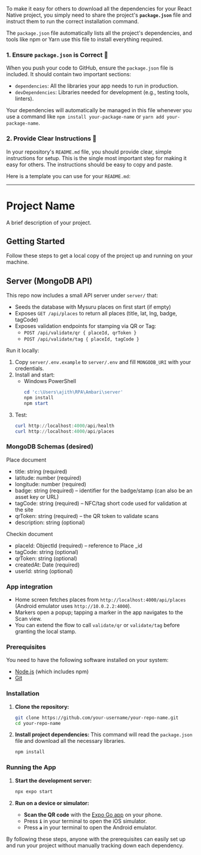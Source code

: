 To make it easy for others to download all the dependencies for your React Native project, you simply need to share the project's **`package.json`** file and instruct them to run the correct installation command.

The `package.json` file automatically lists all the project's dependencies, and tools like npm or Yarn use this file to install everything required.

### 1\. Ensure `package.json` is Correct 📄

When you push your code to GitHub, ensure the `package.json` file is included. It should contain two important sections:

  * `dependencies`: All the libraries your app needs to run in production.
  * `devDependencies`: Libraries needed for development (e.g., testing tools, linters).

Your dependencies will automatically be managed in this file whenever you use a command like `npm install your-package-name` or `yarn add your-package-name`.

### 2\. Provide Clear Instructions 📝

In your repository's `README.md` file, you should provide clear, simple instructions for setup. This is the single most important step for making it easy for others. The instructions should be easy to copy and paste.

Here is a template you can use for your `README.md`:

-----

# Project Name

A brief description of your project.

## Getting Started

Follow these steps to get a local copy of the project up and running on your machine.
## Server (MongoDB API)

This repo now includes a small API server under `server/` that:
- Seeds the database with Mysuru places on first start (if empty)
- Exposes `GET /api/places` to return all places (title, lat, lng, badge, tagCode)
- Exposes validation endpoints for stamping via QR or Tag:
  - `POST /api/validate/qr { placeId, qrToken }`
  - `POST /api/validate/tag { placeId, tagCode }`

Run it locally:
1. Copy `server/.env.example` to `server/.env` and fill `MONGODB_URI` with your credentials.
2. Install and start:
   - Windows PowerShell
     ```powershell
     cd 'c:\Users\ajith\RPA\Ambari\server'
     npm install
     npm start
     ```
3. Test:
   ```powershell
   curl http://localhost:4000/api/health
   curl http://localhost:4000/api/places
   ```

### MongoDB Schemas (desired)

Place document
- title: string (required)
- latitude: number (required)
- longitude: number (required)
- badge: string (required) – identifier for the badge/stamp (can also be an asset key or URL)
- tagCode: string (required) – NFC/tag short code used for validation at the site
- qrToken: string (required) – the QR token to validate scans
- description: string (optional)

Checkin document
- placeId: ObjectId (required) – reference to Place _id
- tagCode: string (optional)
- qrToken: string (optional)
- createdAt: Date (required)
- userId: string (optional)

### App integration

- Home screen fetches places from `http://localhost:4000/api/places` (Android emulator uses `http://10.0.2.2:4000`).
- Markers open a popup; tapping a marker in the app navigates to the Scan view.
- You can extend the flow to call `validate/qr` or `validate/tag` before granting the local stamp.

### Prerequisites

You need to have the following software installed on your system:

  * [Node.js](https://nodejs.org/) (which includes npm)
  * [Git](https://git-scm.com/)

### Installation

1.  **Clone the repository:**

    ```bash
    git clone https://github.com/your-username/your-repo-name.git
    cd your-repo-name
    ```

2.  **Install project dependencies:**
    This command will read the `package.json` file and download all the necessary libraries.

    ```bash
    npm install
    ```

### Running the App

1.  **Start the development server:**

    ```bash
    npx expo start
    ```

2.  **Run on a device or simulator:**

      * **Scan the QR code** with the [Expo Go app](https://expo.dev/go) on your phone.
      * Press **`i`** in your terminal to open the iOS simulator.
      * Press **`a`** in your terminal to open the Android emulator.

By following these steps, anyone with the prerequisites can easily set up and run your project without manually tracking down each dependency.
